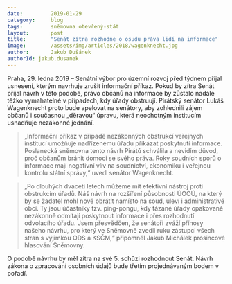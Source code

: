 ```yaml
---
date:         2019-01-29
category:     blog
tags:         sněmovna otevřený-stát
layout:       post
title:        "Senát zítra rozhodne o osudu práva lidí na informace"
image:        /assets/img/articles/2018/wagenknecht.jpg 
author:       Jakub Dušánek
authorId: jakub.dusanek
---
```



Praha, 29. ledna 2019 – Senátní výbor pro územní rozvoj před týdnem přijal usnesení, kterým navrhuje zrušit informační příkaz. Pokud by zítra Senát přijal návrh v této podobě, právo občanů na informace by zůstalo nadále těžko vymahatelné v případech, kdy úřady obstruují. Pirátský senátor Lukáš Wagenknecht proto bude apelovat na senátory, aby zohlednili zájem občanů i současnou „děravou“ úpravu, která neochotným institucím usnadňuje nezákonné jednání.

> „Informační příkaz v případě nezákonných obstrukcí veřejných institucí umožňuje nadřízenému úřadu přikázat poskytnutí informace. Poslanecká sněmovna tento návrh Pirátů schválila a nevidím důvod, proč občanům bránit domoci se svého práva. Roky soudních sporů o informace mají negativní vliv na soudnictví, ekonomiku i veřejnou kontrolu státní správy,“ uvedl senátor Wagenknecht. 

> „Po dlouhých dvaceti letech můžeme mít efektivní nástroj proti obstrukcím úřadů. Náš návrh na rozšíření působnosti ÚOOÚ, na který by se žadatel mohl nově obrátit namísto na soud, uleví i administrativě obcí. Ty jsou účastníky tzv. ping-pongu, kdy tázané úřady opakovaně nezákonně odmítají poskytnout informace i přes rozhodnutí odvolacího úřadu. Jsem přesvědčen, že senátoři zváží přínosy našeho návrhu, pro který ve Sněmovně zvedli ruku zástupci všech stran s výjimkou ODS a KSČM,“ připomněl Jakub Michálek prosincové hlasování Sněmovny.

O podobě návrhu by měl zítra na své 5. schůzi rozhodnout Senát. Návrh zákona o zpracování osobních údajů bude třetím projednávaným bodem v pořadí.
